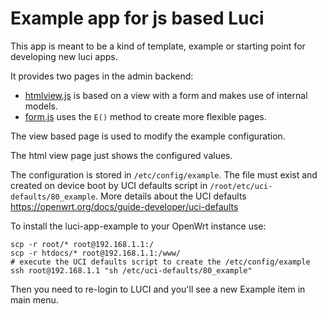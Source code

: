 # Example app for js based Luci

This app is meant to be a kind of template, example or starting point for developing new luci apps.

It provides two pages in the admin backend:
* [htmlview.js](./htdocs/luci-static/resources/view/example/htmlview.js) is based on a view with a form and makes use of internal models.
* [form.js](./htdocs/luci-static/resources/view/example/form.js) uses the `E()` method to create more flexible pages.

The view based page is used to modify the example configuration.

The html view page just shows the configured values.

The configuration is stored in `/etc/config/example`.
The file must exist and created on device boot by UCI defaults script in `/root/etc/uci-defaults/80_example`.
More details about the UCI defaults https://openwrt.org/docs/guide-developer/uci-defaults

To install the luci-app-example to your OpenWrt instance use:
```
scp -r root/* root@192.168.1.1:/
scp -r htdocs/* root@192.168.1.1:/www/
# execute the UCI defaults script to create the /etc/config/example
ssh root@192.168.1.1 "sh /etc/uci-defaults/80_example"
```

Then you need to re-login to LUCI and you'll see a new Example item in main menu.
